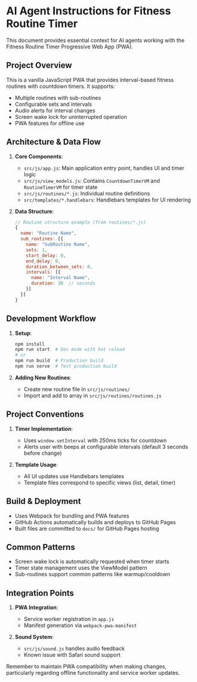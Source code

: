 # AI Agent Instructions for Fitness Routine Timer

This document provides essential context for AI agents working with the Fitness Routine Timer Progressive Web App (PWA).

## Project Overview

This is a vanilla JavaScript PWA that provides interval-based fitness routines with countdown timers. It supports:
- Multiple routines with sub-routines
- Configurable sets and intervals
- Audio alerts for interval changes
- Screen wake lock for uninterrupted operation
- PWA features for offline use

## Architecture & Data Flow

1. **Core Components**:
   - `src/js/app.js`: Main application entry point, handles UI and timer logic
   - `src/js/view_models.js`: Contains `CountdownTimerVM` and `RoutineTimerVM` for timer state
   - `src/js/routines/*.js`: Individual routine definitions
   - `src/templates/*.handlebars`: Handlebars templates for UI rendering

2. **Data Structure**:
   ```javascript
   // Routine structure example (from routines/*.js)
   {
     name: "Routine Name",
     sub_routines: [{
       name: "SubRoutine Name",
       sets: 1,
       start_delay: 0,
       end_delay: 0,
       duration_between_sets: 0,
       intervals: [{
         name: "Interval Name",
         duration: 30  // seconds
       }]
     }]
   }
   ```

## Development Workflow

1. **Setup**:
   ```bash
   npm install
   npm run start  # Dev mode with hot reload
   # or
   npm run build  # Production build
   npm run serve  # Test production build
   ```

2. **Adding New Routines**:
   - Create new routine file in `src/js/routines/`
   - Import and add to array in `src/js/routines/routines.js`

## Project Conventions

1. **Timer Implementation**:
   - Uses `window.setInterval` with 250ms ticks for countdown
   - Alerts user with beeps at configurable intervals (default 3 seconds before change)

2. **Template Usage**:
   - All UI updates use Handlebars templates
   - Template files correspond to specific views (list, detail, timer)

## Build & Deployment

- Uses Webpack for bundling and PWA features
- GitHub Actions automatically builds and deploys to GitHub Pages
- Built files are committed to `docs/` for GitHub Pages hosting

## Common Patterns

- Screen wake lock is automatically requested when timer starts
- Timer state management uses the ViewModel pattern
- Sub-routines support common patterns like warmup/cooldown

## Integration Points

1. **PWA Integration**:
   - Service worker registration in `app.js`
   - Manifest generation via `webpack-pwa-manifest`

2. **Sound System**:
   - `src/js/sound.js` handles audio feedback
   - Known issue with Safari sound support

Remember to maintain PWA compatibility when making changes, particularly regarding offline functionality and service worker updates.
